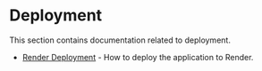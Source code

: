 # Deployment

This section contains documentation related to deployment.

- [Render Deployment](./deployment.render.md) - How to deploy the application to Render.
